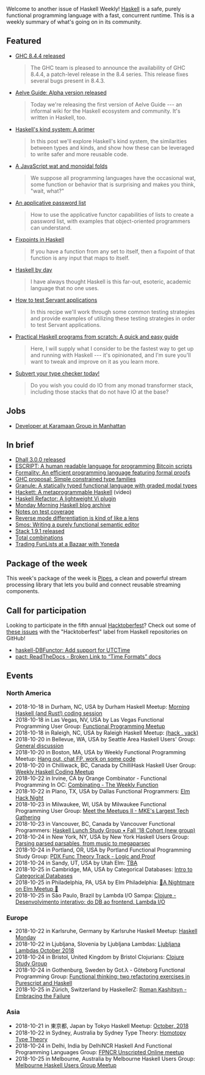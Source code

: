 <!-- 2018-10-18 -->

Welcome to another issue of Haskell Weekly!
[Haskell](https://haskell-lang.org) is a safe, purely functional programming language with a fast, concurrent runtime.
This is a weekly summary of what's going on in its community.

## Featured

-   [GHC 8.4.4 released](https://ghc.haskell.org/trac/ghc/blog/ghc-8.4.4-released)

    > The GHC team is pleased to announce the availability of GHC 8.4.4, a patch-level release in the 8.4 series. This release fixes several bugs present in 8.4.3.

-   [Aelve Guide: Alpha version released](https://forum.aelve.com/t/aelve-guide-alpha-version-released/17)

    > Today we're releasing the first version of Aelve Guide --- an informal wiki for the Haskell ecosystem and community. It's written in Haskell, too.

-   [Haskell's kind system: A primer](https://diogocastro.com/blog/2018/10/17/haskells-kind-system-a-primer/)

    > In this post we'll explore Haskell's kind system, the similarities between types and kinds, and show how these can be leveraged to write safer and more reusable code.

-   [A JavaScript wat and monoidal folds](https://typeclasses.com/javascript/monoidal-folds)

    > We suppose all programming languages have the occasional wat, some function or behavior that is surprising and makes you think, "wait, what?"

-   [An applicative password list](http://blog.ploeh.dk/2018/10/15/an-applicative-password-list/)

    > How to use the applicative functor capabilities of lists to create a password list, with examples that object-oriented programmers can understand.

-   [Fixpoints in Haskell](https://medium.com/@cdsmithus/fixpoints-in-haskell-294096a9fc10)

    > If you have a function from any set to itself, then a fixpoint of that function is any input that maps to itself.

-   [Haskell by day](https://www.adomokos.com/2018/10/haskell-by-day.html)

    > I have always thought Haskell is this far-out, esoteric, academic language that no one uses.

-   [How to test Servant applications](https://haskell-servant.readthedocs.io/en/latest/cookbook/testing/Testing.html)

    > In this recipe we'll work through some common testing strategies and provide examples of utilizing these testing strategies in order to test Servant applications.

-   [Practical Haskell programs from scratch: A quick and easy guide](https://www.ahri.net/practical-haskell-programs-from-scratch/)

    > Here, I will supply what I consider to be the fastest way to get up and running with Haskell --- it's opinionated, and I'm sure you'll want to tweak and improve on it as you learn more.

-   [Subvert your type checker today!](https://jship.github.io/posts/2018-10-13-subvert-your-type-checker-today.html)

    > Do you wish you could do IO from any monad transformer stack, including those stacks that do not have IO at the base?

## Jobs

-   [Developer at Karamaan Group in Manhattan](https://np.reddit.com/r/haskell/comments/9nm0ey/nyc_haskell_developer_position/)

## In brief

-   [Dhall 3.0.0 released](https://github.com/dhall-lang/dhall-lang/releases/tag/v3.0.0)
-   [ESCRIPT: A human readable language for programming Bitcoin scripts](https://github.com/RKlompUU/SCRIPTWriter/tree/1f9737d18f1f177cfbdb3b0a7cdb3b19b202c21b)
-   [Formality: An efficient programming language featuring formal proofs](https://github.com/MaiaVictor/formality/tree/d6faa3b87d9ee2579b1eab8594dceb5ab03d8496)
-   [GHC proposal: Simple constrained type families](https://github.com/typedrat/ghc-proposals/blob/35628da07d208dd4b961d6350a13d47e08138b98/proposals/0000-simple-constrained-type-families.rst)
-   [Granule: A statically typed functional language with graded modal types](https://github.com/granule-project/granule/tree/ba63117f12857ee11feba5cafcce4ed20a0c1465)
-   [Hackett: A metaprogrammable Haskell](https://www.youtube.com/watch?v=5QQdI3P7MdY) (video)
-   [Haskell Refactor: A lightweight Vi plugin](https://github.com/chris-bacon/haskell-refactor/tree/d9dfbf7808a65cff6e0af2f4476af74c40d1092f)
-   [Monday Morning Haskell blog archive](https://mmhaskell.com/blog/2018/10/15/mmh-blog-archive)
-   [Notes on test coverage](https://jml.io/2018/10/notes-on-test-coverage.html)
-   [Reverse mode differentiation is kind of like a lens](http://www.philipzucker.com/reverse-mode-differentiation-is-kind-of-like-a-lens-ii/)
-   [Smos: Writing a purely functional semantic editor](https://cs-syd.eu/posts/2018-10-14-pfse-intro)
-   [Stack 1.9.1 released](https://github.com/commercialhaskell/stack/releases/tag/v1.9.1)
-   [Total combinations](https://doisinkidney.com/posts/2018-10-16-total-combinations.html)
-   [Trading FunLists at a Bazaar with Yoneda](https://bartoszmilewski.com/2018/10/12/trading-funlists-at-a-bazaar-with-yoneda/)

## Package of the week

This week's package of the week is [Pipes](https://hackage.haskell.org/package/pipes-4.3.9),
a clean and powerful stream processing library that lets you build and connect reusable streaming components.

## Call for participation

Looking to participate in the fifth annual [Hacktoberfest](https://hacktoberfest.digitalocean.com)?
Check out some of [these issues](https://github.com/issues?q=language%3Ahaskell+label%3Ahacktoberfest+is%3Aissue+is%3Aopen+archived%3Afalse) with the "Hacktoberfest" label from Haskell repositories on GitHub!

-   [haskell-DBFunctor: Add support for UTCTime](https://github.com/nkarag/haskell-DBFunctor/issues/5)
-   [pact: ReadTheDocs - Broken Link to “Time Formats” docs](https://github.com/kadena-io/pact/issues/246)

## Events

### North America

- 2018-10-18 in Durham, NC, USA by Durham Haskell Meetup: [Morning Haskell (and Rust!) coding session](https://www.meetup.com/Durham-Haskell-Meetup/events/slrsdqyxnbxb/)
- 2018-10-18 in Las Vegas, NV, USA by Las Vegas Functional Programming User Group: [Functional Programming Meetup](https://www.meetup.com/las-vegas-functional-programming/events/nhthdqyxnbxb/)
- 2018-10-18 in Raleigh, NC, USA by Raleigh Haskell Meetup: [(hack . yack)](https://www.meetup.com/Raleigh-Haskell-Meetup/events/dlwjgqyxnbxb/)
- 2018-10-20 in Bellevue, WA, USA by Seattle Area Haskell Users' Group: [General discussion](https://www.meetup.com/SEAHUG/events/htlvcpyxnbbc/)
- 2018-10-20 in Boston, MA, USA by Weekly Functional Programming Meetup: [Hang out, chat FP, work on some code](https://www.meetup.com/Weekly-Functional-Programming-Meetup/events/vdlnqpyxnbbc/)
- 2018-10-20 in Chilliwack, BC, Canada by ChilliHask Haskell User Group: [Weekly Haskell Coding Meetup](https://www.meetup.com/BC-HUG/events/hdqxbqyxnbbc/)
- 2018-10-22 in Irvine, CA by Orange Combinator - Functional Programming In OC: [Combinating - The Weekly Function](https://www.meetup.com/orange-combinator/events/lxvjrpyxnbdc/)
- 2018-10-22 in Plano, TX, USA by Dallas Functional Programmers: [Elm Hack Night](https://www.meetup.com/Dallas-Functional-Programmers/events/wtpfqpyxnbdc/)
- 2018-10-23 in Milwaukee, WI, USA by Milwaukee Functional Programming User Group: [Meet the Meetups II - MKE's Largest Tech Gathering](https://www.meetup.com/Milwaukee-Functional-Programming-User-Group/events/255362092/)
- 2018-10-23 in Vancouver, BC, Canada by Vancouver Functional Programmers: [Haskell Lunch Study Group • Fall '18 Cohort (new group)](https://www.meetup.com/Vancouver-Functional-Programmers/events/jdnlhqyxnbfc/)
- 2018-10-24 in New York, NY, USA by New York Haskell Users Group: [Parsing parsed parsables, from music to megaparsec](https://www.meetup.com/NY-Haskell/events/255494761/)
- 2018-10-24 in Portland, OR, USA by Portland Functional Programming Study Group: [PDX Func Theory Track - Logic and Proof](https://www.meetup.com/Portland-Functional-Programming-Study-Group/events/mpwwbqyxnbgc/)
- 2018-10-24 in Sandy, UT, USA by Utah Elm: [TBA](https://www.meetup.com/utah-elm/events/wmzmtpyxnbgc/)
- 2018-10-25 in Cambridge, MA, USA by Categorical Databases: [Intro to Categorical Databases](https://www.meetup.com/Categorical-Databases/events/ndhqhqyxnbhc/)
- 2018-10-25 in Philadelphia, PA, USA by Elm Philadelphia: [🎃A Nightmare on Elm Meetup 🎃](https://www.meetup.com/Elm-Philadelphia/events/255562810/)
- 2018-10-25 in São Paulo, Brazil by Lambda I/O Sampa: [Clojure - Desenvolvimento interativo: do DB ao frontend. Lambda I/O](https://www.meetup.com/Lambda-I-O-Sampa-Meetup/events/255279405/)

### Europe

- 2018-10-22 in Karlsruhe, Germany by Karlsruhe Haskell Meetup: [Haskell Monday](https://www.meetup.com/Karlsruhe-Haskell-Meetup/events/zdzlkqyxnbdc/)
- 2018-10-22 in Ljubljana, Slovenia by Ljubljana Lambdas: [Ljubljana Lambdas October 2018](https://www.meetup.com/Ljubljana-Lambdas/events/255400775/)
- 2018-10-24 in Bristol, United Kingdom by Bristol Clojurians: [Clojure Study Group](https://www.meetup.com/Bristol-Clojurians/events/jpnlfqyxnbgc/)
- 2018-10-24 in Gothenburg, Sweden by Got.λ - Göteborg Functional Programming Group: [Functional thinking: two refactoring exercises in Purescript and Haskell](https://www.meetup.com/got-lambda/events/255230485/)
- 2018-10-25 in Zürich, Switzerland by HaskellerZ: [Roman Kashitsyn - Embracing the Failure](https://www.meetup.com/HaskellerZ/events/255339089/)

### Asia

- 2018-10-21 in 東京都, Japan by Tokyo Haskell Meetup: [October, 2018](https://www.meetup.com/Tokyo-Haskell-Meetup/events/ckxnrpyxnbcc/)
- 2018-10-22 in Sydney, Australia by Sydney Type Theory: [Homotopy Type Theory](https://www.meetup.com/Sydney-Type-Theory/events/tbcgfqyxnbdc/)
- 2018-10-24 in Delhi, India by DelhiNCR Haskell And Functional Programming Languages Group: [FPNCR Unscripted Online meetup](https://www.meetup.com/DelhiNCR-Haskell-And-Functional-Programming-Languages-Group/events/vkxwbqyxnbgc/)
- 2018-10-25 in Melbourne, Australia by Melbourne Haskell Users Group: [Melbourne Haskell Users Group Meetup](https://www.meetup.com/Melbourne-Haskell-Users-Group/events/qfptslyxnbhc/)
